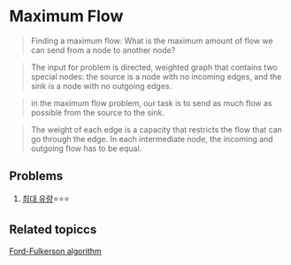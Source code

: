 # Maximum Flow
> Finding a maximum flow: What is the maximum amount of flow we can send from a node to another node?

> The input for problem is directed, weighted graph that contains two special nodes: the $\text{source}$ is a node with no incoming edges, and the $\text{sink}$ is a node with no outgoing edges.

> in the maximum flow problem, our task is to send as much flow as possible from the source to the sink.

> The weight of each edge is a capacity that restricts the flow that can go through the edge.
> In each intermediate node, the incoming and outgoing flow has to be equal.

## Problems
1. [최대 유량](https://www.acmicpc.net/problem/6086):star::star::star:

## Related topiccs
[Ford-Fulkerson algorithm](/Algorithms/Graph/FordFulkerson)
